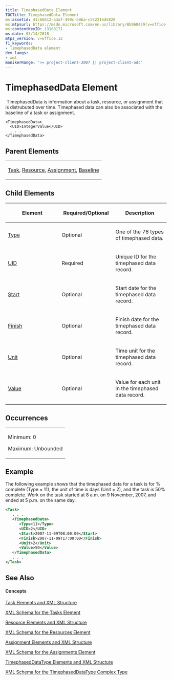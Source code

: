 ```yaml
---
title: TimephasedData Element
TOCTitle: TimephasedData Element
ms:assetid: 41c66612-a3af-499c-b9ba-c552216d5820
ms:mtpsurl: https://msdn.microsoft.com/en-us/library/Bb968479(v=office.12)
ms:contentKeyID: 13188171
ms.date: 03/14/2018
mtps_version: v=office.12
f1_keywords:
- TimephasedData element
dev_langs:
- xml
monikerRange: '>= project-client-2007 || project-client-odc'
---
```


# TimephasedData Element




 TimephasedData is information about a task, resource, or assignment that is distrubuted over time. Timephased data can also be associated with the baseline of a task or assignment.

    <TimephasedData>
      <UID>IntegerValue</UID>
      . . .
    </TimephasedData>

## Parent Elements

<table>
<colgroup>
<col style="width: 100%" />
</colgroup>
<tbody>
<tr class="odd">
<td><p><a href="task-element.md">Task</a>, <a href="resource-element.md">Resource</a>, <a href="assignment-element.md">Assignment</a>, <a href="baseline-element.md">Baseline</a></p></td>
</tr>
</tbody>
</table>

## Child Elements

<table>
<colgroup>
<col style="width: 33%" />
<col style="width: 33%" />
<col style="width: 33%" />
</colgroup>
<thead>
<tr class="header">
<th><p>Element</p></th>
<th><p>Required/Optional</p></th>
<th><p>Description</p></th>
</tr>
</thead>
<tbody>
<tr class="odd">
<td><p><a href="type-element-multiple-parents.md">Type</a></p></td>
<td><p>Optional</p></td>
<td><p>One of the 76 types of timephased data.</p></td>
</tr>
<tr class="even">
<td><p><a href="uid-element.md">UID</a></p></td>
<td><p>Required</p></td>
<td><p>Unique ID for the timephased data record.</p></td>
</tr>
<tr class="odd">
<td><p><a href="start-element.md">Start</a></p></td>
<td><p>Optional</p></td>
<td><p>Start date for the timephased data record.</p></td>
</tr>
<tr class="even">
<td><p><a href="finish-element.md">Finish</a></p></td>
<td><p>Optional</p></td>
<td><p>Finish date for the timephased data record.</p></td>
</tr>
<tr class="odd">
<td><p><a href="unit-element.md">Unit</a></p></td>
<td><p>Optional</p></td>
<td><p>Time unit for the timephased data record.</p></td>
</tr>
<tr class="even">
<td><p><a href="value-element.md">Value</a></p></td>
<td><p>Optional</p></td>
<td><p>Value for each unit in the timephased data record.</p></td>
</tr>
</tbody>
</table>

## Occurrences

<table>
<colgroup>
<col style="width: 100%" />
</colgroup>
<tbody>
<tr class="odd">
<td><p>Minimum: 0</p>
<p>Maximum: Unbounded</p></td>
</tr>
</tbody>
</table>

## Example

The following example shows that the timephased data for a task is for % complete (Type = 11), the unit of time is days (Unit = 2), and the task is 50% complete. Work on the task started at 8 a.m. on 9 November, 2007, and ended at 5 p.m. on the same day.

``` xml
<Task>
   . . .
   <TimephasedData>
      <Type>11</Type>
      <UID>2</UID>
      <Start>2007-11-09T08:00:00</Start>
      <Finish>2007-11-09T17:00:00</Finish>
      <Unit>2</Unit>
      <Value>50</Value>
   </TimephasedData>
   . . .
</Task>
```

## See Also

#### Concepts

[Task Elements and XML Structure](task-elements-and-xml-structure.md)

[XML Schema for the Tasks Element](xml-schema-for-the-tasks-element.md)

[Resource Elements and XML Structure](resource-elements-and-xml-structure.md)

[XML Schema for the Resources Element](xml-schema-for-the-resources-element.md)

[Assignment Elements and XML Structure](assignment-elements-and-xml-structure.md)

[XML Schema for the Assignments Element](xml-schema-for-the-assignments-element.md)

[TimephasedDataType Elements and XML Structure](timephaseddatatype-elements-and-xml-structure.md)

[XML Schema for the TimephasedDataType Complex Type](xml-schema-for-the-timephaseddatatype-complex-type.md)

